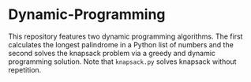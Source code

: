 # Dynamic-Programming
This repository features two dynamic programming algorithms. The first calculates the longest palindrome in a Python list of numbers and the second solves the knapsack problem via a greedy and dynamic programming solution. Note that ```knapsack.py``` solves knapsack without repetition.
